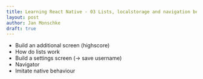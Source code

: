 ```yaml
---
title: Learning React Native - 03 Lists, localstorage and navigation between screens
layout: post
author: Jan Monschke
draft: true
---
```


- Build an additional screen (highscore)
- How do lists work
- Build a settings screen (-> save username)
- Navigator
- Imitate native behaviour

